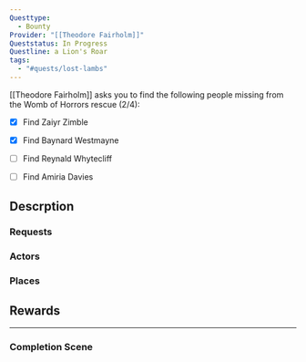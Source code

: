 ```yaml
---
Questtype:
  - Bounty
Provider: "[[Theodore Fairholm]]"
Queststatus: In Progress
Questline: a Lion's Roar
tags:
  - "#quests/lost-lambs"
---
```


[[Theodore Fairholm]] asks you to find the following people missing from the Womb of Horrors rescue (2/4):
- [x]  Find Zaiyr Zimble
- [x]  Find Baynard Westmayne
- [ ]  Find Reynald Whytecliff
- [ ]  Find Amiria Davies


## Descrption

### Requests

### Actors

### Places

## Rewards

---

### Completion Scene

